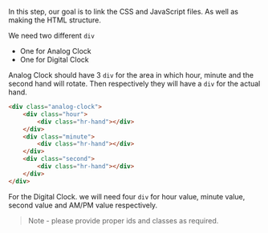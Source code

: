 In this step, our goal is to link the CSS and JavaScript files. As well as making the HTML structure.

We need two different `div`

- One for Analog Clock
- One for Digital Clock

Analog Clock should have 3 `div` for the area in which hour, minute and the second hand will rotate. Then respectively they will have a `div` for the actual hand.

```html
<div class="analog-clock">
    <div class="hour">
        <div class="hr-hand"></div>
    </div>
    <div class="minute">
        <div class="hr-hand"></div>
    </div>
    <div class="second">
        <div class="hr-hand"></div>
    </div>
</div>
```

For the Digital Clock. we will need four `div` for hour value, minute value, second value and AM/PM value respectively.

> Note - please provide proper ids and classes as required.
